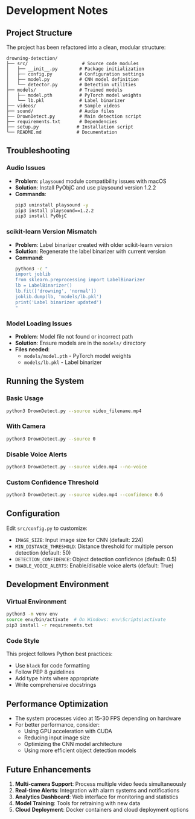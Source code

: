 # Development Notes

## Project Structure

The project has been refactored into a clean, modular structure:

```
drowning-detection/
├── src/                    # Source code modules
│   ├── __init__.py        # Package initialization
│   ├── config.py          # Configuration settings
│   ├── model.py           # CNN model definition
│   └── detector.py        # Detection utilities
├── models/                # Trained models
│   ├── model.pth          # PyTorch model weights
│   └── lb.pkl             # Label binarizer
├── videos/                # Sample videos
├── sound/                 # Audio files
├── DrownDetect.py         # Main detection script
├── requirements.txt       # Dependencies
├── setup.py              # Installation script
└── README.md             # Documentation
```

## Troubleshooting

### Audio Issues
- **Problem**: `playsound` module compatibility issues with macOS
- **Solution**: Install PyObjC and use playsound version 1.2.2
- **Commands**:
  ```bash
  pip3 uninstall playsound -y
  pip3 install playsound==1.2.2
  pip3 install PyObjC
  ```

### scikit-learn Version Mismatch
- **Problem**: Label binarizer created with older scikit-learn version
- **Solution**: Regenerate the label binarizer with current version
- **Command**:
  ```bash
  python3 -c "
  import joblib
  from sklearn.preprocessing import LabelBinarizer
  lb = LabelBinarizer()
  lb.fit(['drowning', 'normal'])
  joblib.dump(lb, 'models/lb.pkl')
  print('Label binarizer updated')
  "
  ```

### Model Loading Issues
- **Problem**: Model file not found or incorrect path
- **Solution**: Ensure models are in the `models/` directory
- **Files needed**:
  - `models/model.pth` - PyTorch model weights
  - `models/lb.pkl` - Label binarizer

## Running the System

### Basic Usage
```bash
python3 DrownDetect.py --source video_filename.mp4
```

### With Camera
```bash
python3 DrownDetect.py --source 0
```

### Disable Voice Alerts
```bash
python3 DrownDetect.py --source video.mp4 --no-voice
```

### Custom Confidence Threshold
```bash
python3 DrownDetect.py --source video.mp4 --confidence 0.6
```

## Configuration

Edit `src/config.py` to customize:

- `IMAGE_SIZE`: Input image size for CNN (default: 224)
- `MIN_DISTANCE_THRESHOLD`: Distance threshold for multiple person detection (default: 50)
- `DETECTION_CONFIDENCE`: Object detection confidence (default: 0.5)
- `ENABLE_VOICE_ALERTS`: Enable/disable voice alerts (default: True)

## Development Environment

### Virtual Environment
```bash
python3 -m venv env
source env/bin/activate  # On Windows: env\Scripts\activate
pip3 install -r requirements.txt
```

### Code Style
This project follows Python best practices:
- Use `black` for code formatting
- Follow PEP 8 guidelines
- Add type hints where appropriate
- Write comprehensive docstrings

## Performance Optimization

- The system processes video at 15-30 FPS depending on hardware
- For better performance, consider:
  - Using GPU acceleration with CUDA
  - Reducing input image size
  - Optimizing the CNN model architecture
  - Using more efficient object detection models

## Future Enhancements

1. **Multi-camera Support**: Process multiple video feeds simultaneously
2. **Real-time Alerts**: Integration with alarm systems and notifications
3. **Analytics Dashboard**: Web interface for monitoring and statistics
4. **Model Training**: Tools for retraining with new data
5. **Cloud Deployment**: Docker containers and cloud deployment options
